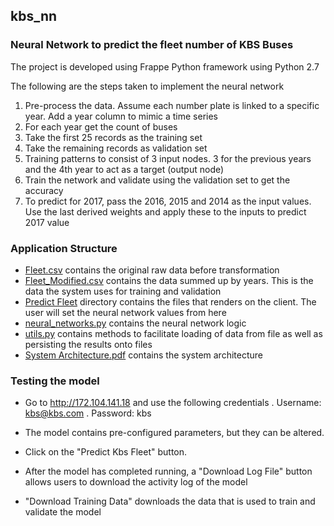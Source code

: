 ## kbs_nn

### Neural Network to predict the fleet number of KBS Buses

The project is developed using Frappe Python framework using Python 2.7

The following are the steps taken to implement the neural network

1. Pre-process the data. Assume each number plate is linked to a specific year. Add a year column to mimic a time series
1. For each year get the count of buses
1. Take the first 25 records as the training set
1. Take the remaining records as validation set
1. Training patterns to consist of 3 input nodes. 3 for the previous years and the 4th year to act as a target (output node)
1. Train the network and validate using the validation set to get the accuracy
1. To predict for 2017, pass the 2016, 2015 and 2014 as the input values. Use the last derived weights and apply these to the inputs to predict 2017 value

### Application Structure

* [Fleet.csv](data/content/fleet.csv) contains the original raw data before transformation
* [Fleet_Modified.csv](data/content/fleet_modified.csv) contains the data summed up by years. This is the data the system uses for training and validation
* [Predict Fleet](kbs_nn/kbs_nn/doctype/predict_fleet/) directory contains the files that renders on the client. The user will set the neural network values from here
* [neural_networks.py](kbs_nn/neural_network.py) contains the neural network logic
* [utils.py](kbs_nn/utils.py) contains methods to facilitate loading of data from file as well as persisting the results onto files
* [System Architecture.pdf](System_Architecture.pdf) contains the system architecture

### Testing the model

* Go to http://172.104.141.18 and use the following credentials
    . Username: kbs@kbs.com
    . Password: kbs

* The model contains pre-configured parameters, but they can be altered.
* Click on the "Predict Kbs Fleet" button.
* After the model has completed running, a "Download Log File" button allows users to download the activity log of the model
* "Download Training Data" downloads the data that is used to train and validate the model